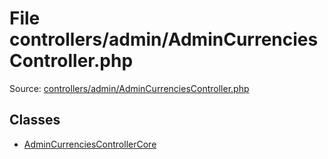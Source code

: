 File controllers/admin/AdminCurrenciesController.php
=========

Source: [controllers/admin/AdminCurrenciesController.php](https://github.com/PrestaShop/PrestaShop/blob/1.5.6.2/controllers/admin/AdminCurrenciesController.php)


Classes
-------

* [AdminCurrenciesControllerCore](class.AdminCurrenciesControllerCore.md)


